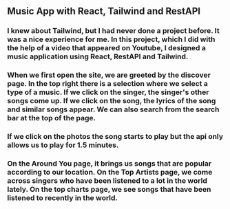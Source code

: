 ## Music App with React, Tailwind and RestAPI

### I knew about Tailwind, but I had never done a project before. It was a nice experience for me. In this project, which I did with the help of a video that appeared on Youtube, I designed a music application using React, RestAPI and Tailwind.

### When we first open the site, we are greeted by the discover page. In the top right there is a selection where we select a type of a music. If we click on the singer, the singer's other songs come up. If we click on the song, the lyrics of the song and similar songs appear. We can also search from the search bar at the top of the page.

### If we click on the photos the song starts to play but the api only allows us to play for 1.5 minutes.

### On the Around You page, it brings us songs that are popular according to our location. On the Top Artists page, we come across singers who have been listened to a lot in the world lately. On the top charts page, we see songs that have been listened to recently in the world.
